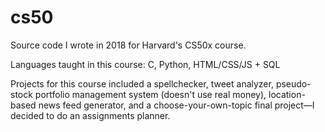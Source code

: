 # cs50
Source code I wrote in 2018 for Harvard's CS50x course.

Languages taught in this course: C, Python, HTML/CSS/JS + SQL

Projects for this course included a spellchecker, tweet analyzer, pseudo-stock portfolio management system (doesn't use real money), location-based news feed generator, and a choose-your-own-topic final project—I decided to do an assignments planner.  

